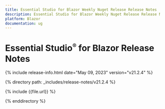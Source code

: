 ```yaml
---
title: Essential Studio for Blazor Weekly Nuget Release Release Notes  
description: Essential Studio for Blazor Weekly Nuget Release Release Notes 
platform: Blazor
documentation: ug
---
```


# Essential Studio<sup style="font-size:70%">&reg;</sup> for  Blazor  Release Notes  

{% include release-info.html date="May 09, 2023"   version="v21.2.4" %} 

{% directory path: _includes/release-notes/v21.2.4 %}

{% include {{file.url}} %}

{% enddirectory %}

